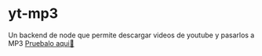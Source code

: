 # yt-mp3
Un backend de node que permite descargar videos de youtube y pasarlos a MP3
[Pruebalo aqui🎉](https://yt-to-mp3.onrender.com)
